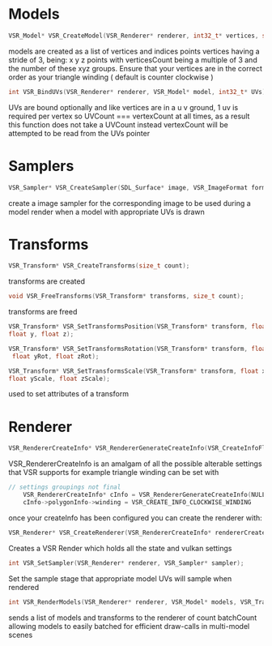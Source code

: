 
# Models
```c
VSR_Model* VSR_CreateModel(VSR_Renderer* renderer, int32_t* vertices, size_t vertiexCount, int32_t* indices, size_t indexCount);
```
models are created as a list of vertices and indices points
vertices having a stride of 3, being: x y z points with verticesCount being a multiple of 3 and the number of these xyz groups.
Ensure that your vertices are in the correct order as your triangle winding ( default is counter clockwise )
```c
int VSR_BindUVs(VSR_Renderer* renderer, VSR_Model* model, int32_t* UVs);
```
UVs are bound optionally and like vertices are in a u v ground, 1 uv is required per vertex so UVCount === vertexCount at all times, as a result this function does not take a UVCount instead vertexCount will be attempted to be read from the UVs pointer

# Samplers
```c
VSR_Sampler* VSR_CreateSampler(SDL_Surface* image, VSR_ImageFormat format, VSR_SamplerFlags flags);
```
create a image sampler for the corresponding image to be used during a model render when a model with appropriate UVs is drawn

# Transforms
```c
VSR_Transform* VSR_CreateTransforms(size_t count);
```
transforms are created

```c
void VSR_FreeTransforms(VSR_Transform* transforms, size_t count);
```
transforms are freed

```c
VSR_Transform* VSR_SetTransformsPosition(VSR_Transform* transform, float x, 
float y, float z);
```
```c
VSR_Transform* VSR_SetTransformsRotation(VSR_Transform* transform, float xRot,
 float yRot, float zRot);
```
```c
VSR_Transform* VSR_SetTransformsScale(VSR_Transform* transform, float xScale, 
float yScale, float zScale);
```
used to set attributes of a transform

# Renderer
```c
VSR_RendererCreateInfo* VSR_RendererGenerateCreateInfo(VSR_CreateInfoFlags flags);
```
VSR_RendererCreateInfo is an amalgam of all the possible alterable settings that VSR supports
for example triangle winding can be set with
```c
// settings groupings not final
	VSR_RendererCreateInfo* cInfo = VSR_RendererGenerateCreateInfo(NULL);
	cInfo->polygonInfo->winding = VSR_CREATE_INFO_CLOCKWISE_WINDING
```
once your createInfo has been configured you can create the renderer with:
 ```c
VSR_Renderer* VSR_CreateRenderer(VSR_RendererCreateInfo* rendererCreateInfo);
```
Creates a VSR Render which holds all the state and vulkan settings
```c
int VSR_SetSampler(VSR_Renderer* renderer, VSR_Sampler* sampler);
```
Set the sample stage that appropriate model UVs will sample when rendered
```c
int VSR_RenderModels(VSR_Renderer* renderer, VSR_Model* models, VSR_Transform* transforms, size_t batchCount);
```
sends a list of models and transforms to the renderer of count batchCount allowing models to easily batched for efficient draw-calls in multi-model scenes

